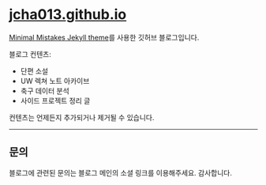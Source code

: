 # [jcha013.github.io](https://jcha0713.github.io)

[Minimal Mistakes Jekyll theme](https://github.com/mmistakes/minimal-mistakes)를 사용한 깃허브 블로그입니다.

블로그 컨텐츠:

- 단편 소설
- UW 렉쳐 노트 아카이브
- 축구 데이터 분석
- 사이드 프로젝트 정리 글

컨텐츠는 언제든지 추가되거나 제거될 수 있습니다.

---

## 문의

블로그에 관련된 문의는 블로그 메인의 소셜 링크를 이용해주세요. 감사합니다.
